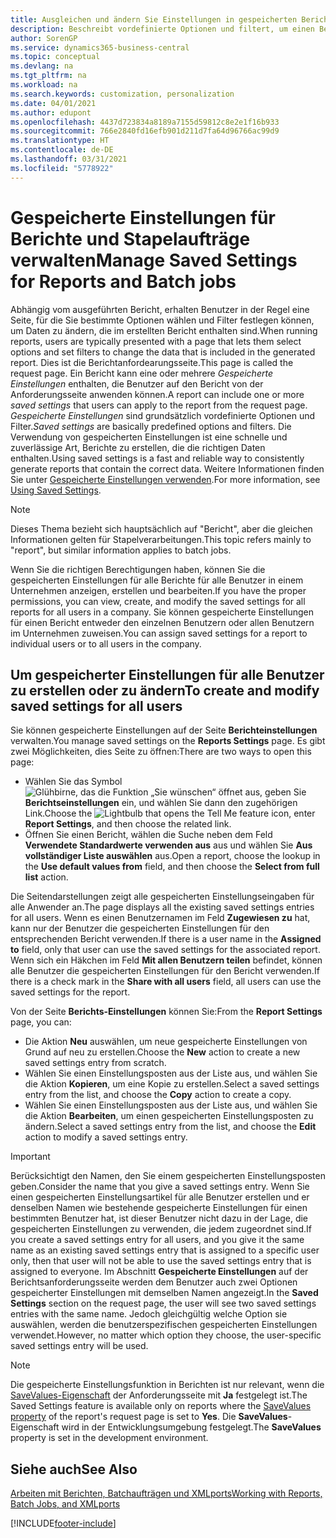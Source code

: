 ```yaml
---
title: Ausgleichen und ändern Sie Einstellungen in gespeicherten Berichten | Microsoft Docs
description: Beschreibt vordefinierte Optionen und filtert, um einen Bericht anzupassen und die richtigen Daten zu generieren.
author: SorenGP
ms.service: dynamics365-business-central
ms.topic: conceptual
ms.devlang: na
ms.tgt_pltfrm: na
ms.workload: na
ms.search.keywords: customization, personalization
ms.date: 04/01/2021
ms.author: edupont
ms.openlocfilehash: 4437d723834a8189a7155d59812c8e2e1f16b933
ms.sourcegitcommit: 766e2840fd16efb901d211d7fa64d96766ac99d9
ms.translationtype: HT
ms.contentlocale: de-DE
ms.lasthandoff: 03/31/2021
ms.locfileid: "5778922"
---
```

# <a name="manage-saved-settings-for-reports-and-batch-jobs"></a><span data-ttu-id="5fc70-103">Gespeicherte Einstellungen für Berichte und Stapelaufträge verwalten</span><span class="sxs-lookup"><span data-stu-id="5fc70-103">Manage Saved Settings for Reports and Batch jobs</span></span>
<span data-ttu-id="5fc70-104">Abhängig vom ausgeführten Bericht, erhalten Benutzer in der Regel eine Seite, für die Sie bestimmte Optionen wählen und Filter festlegen können, um Daten zu ändern, die im erstellten Bericht enthalten sind.</span><span class="sxs-lookup"><span data-stu-id="5fc70-104">When running reports, users are typically presented with a page that lets them select options and set filters to change the data that is included in the generated report.</span></span> <span data-ttu-id="5fc70-105">Dies ist die Berichtanfordearungsseite.</span><span class="sxs-lookup"><span data-stu-id="5fc70-105">This page is called the request page.</span></span> <span data-ttu-id="5fc70-106">Ein Bericht kann eine oder mehrere *Gespeicherte Einstellungen* enthalten, die Benutzer auf den Bericht von der Anforderungsseite anwenden können.</span><span class="sxs-lookup"><span data-stu-id="5fc70-106">A report can include one or more *saved settings* that users can apply to the report from the request page.</span></span> <span data-ttu-id="5fc70-107">*Gespeicherte Einstellungen* sind grundsätzlich vordefinierte Optionen und Filter.</span><span class="sxs-lookup"><span data-stu-id="5fc70-107">*Saved settings* are basically predefined options and filters.</span></span> <span data-ttu-id="5fc70-108">Die Verwendung von gespeicherten Einstellungen ist eine schnelle und zuverlässige Art, Berichte zu erstellen, die die richtigen Daten enthalten.</span><span class="sxs-lookup"><span data-stu-id="5fc70-108">Using saved settings is a fast and reliable way to consistently generate reports that contain the correct data.</span></span> <span data-ttu-id="5fc70-109">Weitere Informationen finden Sie unter [Gespeicherte Einstellungen verwenden](ui-work-report.md#SavedSettings).</span><span class="sxs-lookup"><span data-stu-id="5fc70-109">For more information, see [Using Saved Settings](ui-work-report.md#SavedSettings).</span></span>

> [!NOTE]
> <span data-ttu-id="5fc70-110">Dieses Thema bezieht sich hauptsächlich auf "Bericht", aber die gleichen Informationen gelten für Stapelverarbeitungen.</span><span class="sxs-lookup"><span data-stu-id="5fc70-110">This topic refers mainly to "report", but similar information applies to batch jobs.</span></span>

<span data-ttu-id="5fc70-111">Wenn Sie die richtigen Berechtigungen haben, können Sie die gespeicherten Einstellungen für alle Berichte für alle Benutzer in einem Unternehmen anzeigen, erstellen und bearbeiten.</span><span class="sxs-lookup"><span data-stu-id="5fc70-111">If you have the proper permissions, you can view, create, and modify the saved settings for all reports for all users in a company.</span></span> <span data-ttu-id="5fc70-112">Sie können gespeicherte Einstellungen für einen Bericht entweder den einzelnen Benutzern oder allen Benutzern im Unternehmen zuweisen.</span><span class="sxs-lookup"><span data-stu-id="5fc70-112">You can assign saved settings for a report to individual users or to all users in the company.</span></span>

<!--
## Apply saved settings to a report
1. Open the report.

   The request page appears.    
2. In the **Saved Settings** section of the page, set the **Name** field  to the saved settings that you want to use.

   The **Saved Settings** section only appears if the report has been run before or if there are existing saved settings entries. The saved settings entry called **Last used options and filters** is always available. These settings are the option and filter values that were used the last time you ran the report.

-->

## <a name="to-create-and-modify-saved-settings-for-all-users"></a><span data-ttu-id="5fc70-113">Um gespeicherter Einstellungen für alle Benutzer zu erstellen oder zu ändern</span><span class="sxs-lookup"><span data-stu-id="5fc70-113">To create and modify saved settings for all users</span></span>
<span data-ttu-id="5fc70-114">Sie können gespeicherte Einstellungen auf der Seite **Berichteinstellungen** verwalten.</span><span class="sxs-lookup"><span data-stu-id="5fc70-114">You manage saved settings on the **Reports Settings** page.</span></span> <span data-ttu-id="5fc70-115">Es gibt zwei Möglichkeiten, dies Seite zu öffnen:</span><span class="sxs-lookup"><span data-stu-id="5fc70-115">There are two ways to open this page:</span></span>
-   <span data-ttu-id="5fc70-116">Wählen Sie das Symbol ![Glühbirne, das die Funktion „Sie wünschen“ öffnet](media/ui-search/search_small.png "Was möchten Sie tun?") aus, geben Sie **Berichtseinstellungen** ein, und wählen Sie dann den zugehörigen Link.</span><span class="sxs-lookup"><span data-stu-id="5fc70-116">Choose the ![Lightbulb that opens the Tell Me feature](media/ui-search/search_small.png "Tell me what you want to do") icon, enter **Report Settings**, and then choose the related link.</span></span>
-   <span data-ttu-id="5fc70-117">Öffnen Sie einen Bericht, wählen die Suche neben dem Feld **Verwendete Standardwerte verwenden aus** aus und wählen Sie **Aus vollständiger Liste auswählen** aus.</span><span class="sxs-lookup"><span data-stu-id="5fc70-117">Open a report, choose the lookup in the **Use default values from** field, and then choose the **Select from full list** action.</span></span>

<span data-ttu-id="5fc70-118">Die Seitendarstellungen zeigt alle gespeicherten Einstellungseingaben für alle Anwender an.</span><span class="sxs-lookup"><span data-stu-id="5fc70-118">The page displays all the existing saved settings entries for all users.</span></span> <span data-ttu-id="5fc70-119">Wenn es einen Benutzernamen im Feld **Zugewiesen zu** hat, kann nur der Benutzer die gespeicherten Einstellungen für den entsprechenden Bericht verwenden.</span><span class="sxs-lookup"><span data-stu-id="5fc70-119">If there is a user name in the **Assigned to** field, only that user can use the saved settings for the associated report.</span></span> <span data-ttu-id="5fc70-120">Wenn sich ein Häkchen im Feld **Mit allen Benutzern teilen** befindet, können alle Benutzer die gespeicherten Einstellungen für den Bericht verwenden.</span><span class="sxs-lookup"><span data-stu-id="5fc70-120">If there is a check mark in the **Share with all users** field, all users can use the saved settings for the report.</span></span>

<span data-ttu-id="5fc70-121">Von der Seite **Berichts-Einstellungen** können Sie:</span><span class="sxs-lookup"><span data-stu-id="5fc70-121">From the **Report Settings** page, you can:</span></span>
-   <span data-ttu-id="5fc70-122">Die Aktion **Neu** auswählen, um neue gespeicherte Einstellungen von Grund auf neu zu erstellen.</span><span class="sxs-lookup"><span data-stu-id="5fc70-122">Choose the **New** action to create a new saved settings entry from scratch.</span></span>
-   <span data-ttu-id="5fc70-123">Wählen Sie einen Einstellungsposten aus der Liste aus, und wählen Sie die Aktion **Kopieren**, um eine Kopie zu erstellen.</span><span class="sxs-lookup"><span data-stu-id="5fc70-123">Select a saved settings entry from the list, and choose the **Copy** action to create a copy.</span></span>
-   <span data-ttu-id="5fc70-124">Wählen Sie einen Einstellungsposten aus der Liste aus, und wählen Sie die Aktion **Bearbeiten**, um einen gespeicherten Einstellungsposten zu ändern.</span><span class="sxs-lookup"><span data-stu-id="5fc70-124">Select a saved settings entry from the list, and choose the **Edit** action to modify a saved settings entry.</span></span>

> [!Important]
> <span data-ttu-id="5fc70-125">Berücksichtigt den Namen, den Sie einem gespeicherten Einstellungsposten geben.</span><span class="sxs-lookup"><span data-stu-id="5fc70-125">Consider the name that you give a saved settings entry.</span></span> <span data-ttu-id="5fc70-126">Wenn Sie einen gespeicherten Einstellungsartikel für alle Benutzer erstellen und er denselben Namen wie bestehende gespeicherte Einstellungen für einen bestimmten Benutzer hat, ist dieser Benutzer nicht dazu in der Lage, die gespeicherten Einstellungen zu verwenden, die jedem zugeordnet sind.</span><span class="sxs-lookup"><span data-stu-id="5fc70-126">If you create a saved settings entry for all users, and you give it the same name as an existing saved settings entry that is assigned to a specific user only, then that user will not be able to use the saved settings entry that is assigned to everyone.</span></span>  <span data-ttu-id="5fc70-127">Im Abschnitt **Gespeicherte Einstellungen** auf der Berichtsanforderungsseite werden dem Benutzer auch zwei Optionen gespeicherter Einstellungen mit demselben Namen angezeigt.</span><span class="sxs-lookup"><span data-stu-id="5fc70-127">In the **Saved Settings** section on the request page, the user will see two saved settings entries with the same name.</span></span> <span data-ttu-id="5fc70-128">Jedoch gleichgültig welche Option sie auswählen, werden die benutzerspezifischen gespeicherten Einstellungen verwendet.</span><span class="sxs-lookup"><span data-stu-id="5fc70-128">However, no matter which option they choose, the user-specific saved settings entry will be used.</span></span>

> [!NOTE]
> <span data-ttu-id="5fc70-129">Die gespeicherte Einstellungsfunktion in Berichten ist nur relevant, wenn die [SaveValues-Eigenschaft](/dynamics365/business-central/dev-itpro/developer/properties/devenv-savevalues-property) der Anforderungsseite mit **Ja** festgelegt ist.</span><span class="sxs-lookup"><span data-stu-id="5fc70-129">The Saved Settings feature is available only on reports where the [SaveValues property](/dynamics365/business-central/dev-itpro/developer/properties/devenv-savevalues-property) of the report's request page is set to **Yes**.</span></span> <span data-ttu-id="5fc70-130">Die **SaveValues**-Eigenschaft wird in der Entwicklungsumgebung festgelegt.</span><span class="sxs-lookup"><span data-stu-id="5fc70-130">The **SaveValues** property is set in the development environment.</span></span>  

## <a name="see-also"></a><span data-ttu-id="5fc70-131">Siehe auch</span><span class="sxs-lookup"><span data-stu-id="5fc70-131">See Also</span></span>
[<span data-ttu-id="5fc70-132">Arbeiten mit Berichten, Batchaufträgen und XMLports</span><span class="sxs-lookup"><span data-stu-id="5fc70-132">Working with Reports, Batch Jobs, and XMLports</span></span>](ui-work-report.md)  


[!INCLUDE[footer-include](includes/footer-banner.md)]